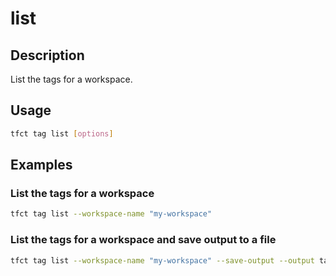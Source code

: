 # list

## Description

List the tags for a workspace.

## Usage

```bash
tfct tag list [options]
```

## Examples

### List the tags for a workspace

```bash
tfct tag list --workspace-name "my-workspace"
```

### List the tags for a workspace and save output to a file

```bash
tfct tag list --workspace-name "my-workspace" --save-output --output tags.json
```